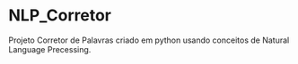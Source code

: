 # NLP_Corretor
Projeto Corretor de Palavras criado em python usando conceitos de Natural Language Precessing.

